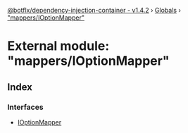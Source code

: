 [@botflx/dependency-injection-container - v1.4.2](../README.md) › [Globals](../globals.md) › ["mappers/IOptionMapper"](_mappers_ioptionmapper_.md)

# External module: "mappers/IOptionMapper"

## Index

### Interfaces

* [IOptionMapper](../interfaces/_mappers_ioptionmapper_.ioptionmapper.md)
